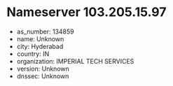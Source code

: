 # Nameserver 103.205.15.97

* as_number: 134859
* name: Unknown
* city: Hyderabad
* country: IN
* organization: IMPERIAL TECH SERVICES
* version: Unknown
* dnssec: Unknown
